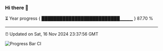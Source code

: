 ### Hi there 👋

⏳ Year progress { ██████████████████████████▁▁▁▁ } 87.70 %

---

⏰ Updated on Sat, 16 Nov 2024 23:37:56 GMT

![Progress Bar CI](https://github.com/IshwaranRudhara/GIT-ACTION/workflows/Progress%20Bar%20CI/badge.svg)

